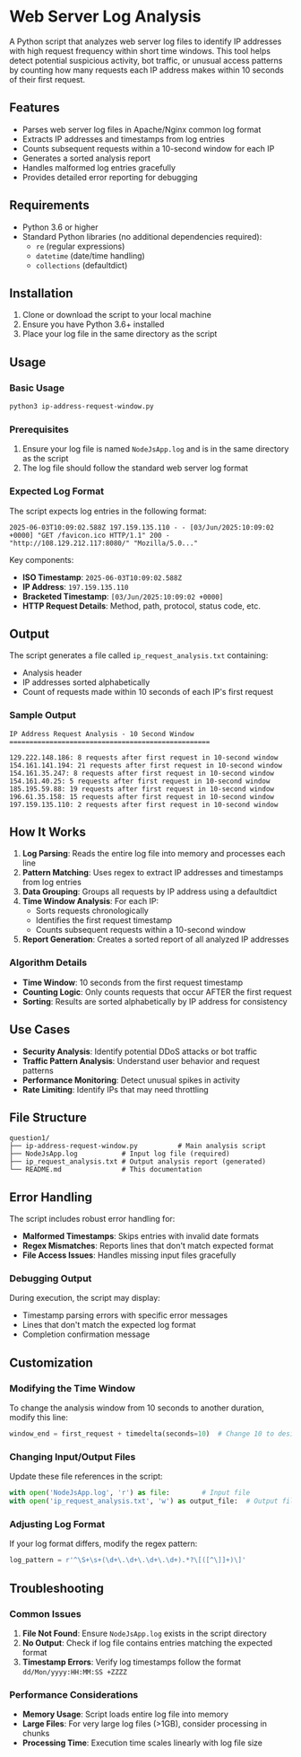 # Web Server Log Analysis 

A Python script that analyzes web server log files to identify IP addresses with high request frequency within short time windows. This tool helps detect potential suspicious activity, bot traffic, or unusual access patterns by counting how many requests each IP address makes within 10 seconds of their first request.

## Features

- Parses web server log files in Apache/Nginx common log format
- Extracts IP addresses and timestamps from log entries
- Counts subsequent requests within a 10-second window for each IP
- Generates a sorted analysis report
- Handles malformed log entries gracefully
- Provides detailed error reporting for debugging

## Requirements

- Python 3.6 or higher
- Standard Python libraries (no additional dependencies required):
  - `re` (regular expressions)
  - `datetime` (date/time handling)
  - `collections` (defaultdict)

## Installation

1. Clone or download the script to your local machine
2. Ensure you have Python 3.6+ installed
3. Place your log file in the same directory as the script

## Usage

### Basic Usage

```bash
python3 ip-address-request-window.py
```

### Prerequisites

1. Ensure your log file is named `NodeJsApp.log` and is in the same directory as the script
2. The log file should follow the standard web server log format

### Expected Log Format

The script expects log entries in the following format:
```
2025-06-03T10:09:02.588Z 197.159.135.110 - - [03/Jun/2025:10:09:02 +0000] "GET /favicon.ico HTTP/1.1" 200 - "http://108.129.212.117:8080/" "Mozilla/5.0..."
```

Key components:
- **ISO Timestamp**: `2025-06-03T10:09:02.588Z`
- **IP Address**: `197.159.135.110`
- **Bracketed Timestamp**: `[03/Jun/2025:10:09:02 +0000]`
- **HTTP Request Details**: Method, path, protocol, status code, etc.

## Output

The script generates a file called `ip_request_analysis.txt` containing:
- Analysis header
- IP addresses sorted alphabetically
- Count of requests made within 10 seconds of each IP's first request

### Sample Output
```
IP Address Request Analysis - 10 Second Window
==================================================

129.222.148.186: 8 requests after first request in 10-second window
154.161.141.194: 21 requests after first request in 10-second window
154.161.35.247: 8 requests after first request in 10-second window
154.161.40.25: 5 requests after first request in 10-second window
185.195.59.88: 19 requests after first request in 10-second window
196.61.35.158: 15 requests after first request in 10-second window
197.159.135.110: 2 requests after first request in 10-second window
```

## How It Works

1. **Log Parsing**: Reads the entire log file into memory and processes each line
2. **Pattern Matching**: Uses regex to extract IP addresses and timestamps from log entries
3. **Data Grouping**: Groups all requests by IP address using a defaultdict
4. **Time Window Analysis**: For each IP:
   - Sorts requests chronologically
   - Identifies the first request timestamp
   - Counts subsequent requests within a 10-second window
5. **Report Generation**: Creates a sorted report of all analyzed IP addresses

### Algorithm Details

- **Time Window**: 10 seconds from the first request timestamp
- **Counting Logic**: Only counts requests that occur AFTER the first request
- **Sorting**: Results are sorted alphabetically by IP address for consistency

## Use Cases

- **Security Analysis**: Identify potential DDoS attacks or bot traffic
- **Traffic Pattern Analysis**: Understand user behavior and request patterns
- **Performance Monitoring**: Detect unusual spikes in activity
- **Rate Limiting**: Identify IPs that may need throttling

## File Structure

```
question1/
├── ip-address-request-window.py          # Main analysis script
├── NodeJsApp.log           # Input log file (required)
├── ip_request_analysis.txt # Output analysis report (generated)
└── README.md               # This documentation
```

## Error Handling

The script includes robust error handling for:
- **Malformed Timestamps**: Skips entries with invalid date formats
- **Regex Mismatches**: Reports lines that don't match expected format
- **File Access Issues**: Handles missing input files gracefully

### Debugging Output

During execution, the script may display:
- Timestamp parsing errors with specific error messages
- Lines that don't match the expected log format
- Completion confirmation message

## Customization

### Modifying the Time Window

To change the analysis window from 10 seconds to another duration, modify this line:
```python
window_end = first_request + timedelta(seconds=10)  # Change 10 to desired seconds
```

### Changing Input/Output Files

Update these file references in the script:
```python
with open('NodeJsApp.log', 'r') as file:        # Input file
with open('ip_request_analysis.txt', 'w') as output_file:  # Output file
```

### Adjusting Log Format

If your log format differs, modify the regex pattern:
```python
log_pattern = r'^\S+\s+(\d+\.\d+\.\d+\.\d+).*?\[([^\]]+)\]'
```

## Troubleshooting

### Common Issues

1. **File Not Found**: Ensure `NodeJsApp.log` exists in the script directory
2. **No Output**: Check if log file contains entries matching the expected format
3. **Timestamp Errors**: Verify log timestamps follow the format `dd/Mon/yyyy:HH:MM:SS +ZZZZ`

### Performance Considerations

- **Memory Usage**: Script loads entire log file into memory
- **Large Files**: For very large log files (>1GB), consider processing in chunks
- **Processing Time**: Execution time scales linearly with log file size

